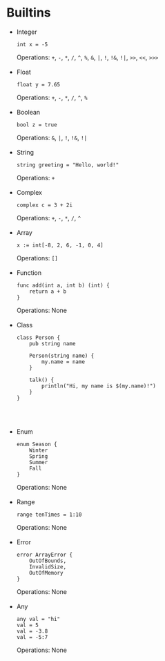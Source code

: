# Builtins
- Integer
    ```
    int x = -5
    ```
    Operations: `+`, `-`, `*`, `/`, `^`, `%`, `&`, `|`, `!`, `!&`, `!|`, `>>`, `<<`, `>>>`
<br><br>
- Float
    ```
    float y = 7.65
    ```
    Operations: `+`, `-`, `*`, `/`, `^`, `%`
<br><br>
- Boolean
    ```
    bool z = true
    ```
    Operations: `&`, `|`, `!`, `!&`, `!|`
<br><br>
- String
    ```
    string greeting = "Hello, world!"
    ```
    Operations: `+`
<br><br>
- Complex 
    ```
    complex c = 3 + 2i
    ```
    Operations: `+`, `-`, `*`, `/`, `^`
<br><br>
- Array
    ```
    x := int[-8, 2, 6, -1, 0, 4]
    ```
    Operations: `[]`
<br><br>
- Function
    ```
    func add(int a, int b) (int) {
        return a + b
    }
    ```
    Operations: None
<br><br>
- Class
    ```
    class Person {
        pub string name

        Person(string name) {
            my.name = name
        }

        talk() {
            println("Hi, my name is $(my.name)!")
        }
    }
    ```
<br><br>
- Enum
    ```
    enum Season {
        Winter
        Spring
        Summer
        Fall
    }
    ```
    Operations: None
<br><br>
- Range
    ```
    range tenTimes = 1:10
    ```
    Operations: None
<br><br>
- Error
    ``` 
    error ArrayError {
        OutOfBounds,
        InvalidSize,
        OutOfMemory
    }
    ```
    Operations: None
<br><br>
- Any
    ```
    any val = "hi"
    val = 5
    val = -3.8
    val = -5:7
    ```
    Operations: None